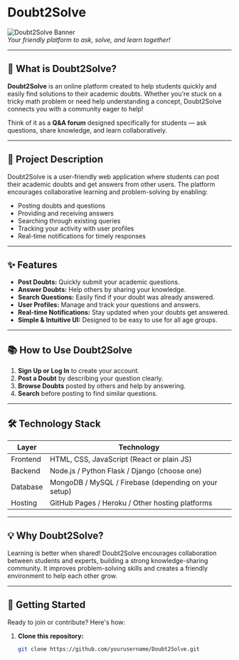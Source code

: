 # Doubt2Solve

![Doubt2Solve Banner](https://user-images.githubusercontent.com/your-image-url/banner.png)  
*Your friendly platform to ask, solve, and learn together!*

---

## 🚀 What is Doubt2Solve?

**Doubt2Solve** is an online platform created to help students quickly and easily find solutions to their academic doubts. Whether you're stuck on a tricky math problem or need help understanding a concept, Doubt2Solve connects you with a community eager to help!

Think of it as a **Q&A forum** designed specifically for students — ask questions, share knowledge, and learn collaboratively.

---

## 🎯 Project Description

Doubt2Solve is a user-friendly web application where students can post their academic doubts and get answers from other users. The platform encourages collaborative learning and problem-solving by enabling:

- Posting doubts and questions
- Providing and receiving answers
- Searching through existing queries
- Tracking your activity with user profiles
- Real-time notifications for timely responses

---

## ✨ Features

- **Post Doubts:** Quickly submit your academic questions.
- **Answer Doubts:** Help others by sharing your knowledge.
- **Search Questions:** Easily find if your doubt was already answered.
- **User Profiles:** Manage and track your questions and answers.
- **Real-time Notifications:** Stay updated when your doubts get answered.
- **Simple & Intuitive UI:** Designed to be easy to use for all age groups.

---

## 📚 How to Use Doubt2Solve

1. **Sign Up or Log In** to create your account.
2. **Post a Doubt** by describing your question clearly.
3. **Browse Doubts** posted by others and help by answering.
4. **Search** before posting to find similar questions.

---

## 🛠️ Technology Stack

| Layer     | Technology                           |
| --------- | ---------------------------------- |
| Frontend  | HTML, CSS, JavaScript (React or plain JS) |
| Backend   | Node.js / Python Flask / Django (choose one) |
| Database  | MongoDB / MySQL / Firebase (depending on your setup) |
| Hosting   | GitHub Pages / Heroku / Other hosting platforms |

---

## 💡 Why Doubt2Solve?

Learning is better when shared! Doubt2Solve encourages collaboration between students and experts, building a strong knowledge-sharing community. It improves problem-solving skills and creates a friendly environment to help each other grow.

---

## 🏁 Getting Started

Ready to join or contribute? Here's how:

1. **Clone this repository:**  
   ```bash
   git clone https://github.com/yourusername/Doubt2Solve.git
